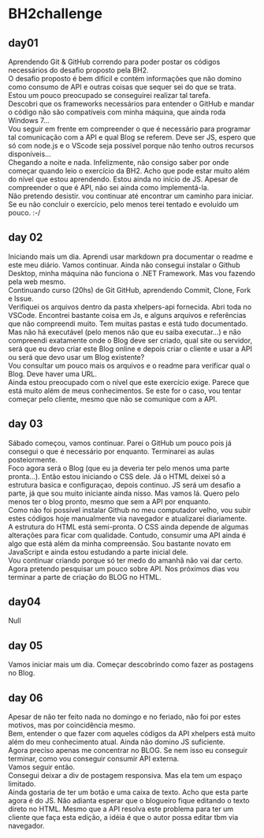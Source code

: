 # BH2challenge
## day01
    
Aprendendo Git & GitHub correndo para poder postar os códigos necessários do desafio proposto pela BH2.  
O desafio proposto é bem difícil e contém informações que não domino como consumo de API e outras coisas que sequer sei do que se trata.  
Estou um pouco preocupado se conseguirei realizar tal tarefa.  
Descobri que os frameworks necessários para entender o GitHub e mandar o código não são compatíveis com minha máquina, que ainda roda Windows 7...  
Vou seguir em frente em compreender o que é necessário para programar tal comunicação com a API e qual Blog se referem. Deve ser JS, espero que só com node.js e o VScode seja possível porque não tenho outros recursos disponíveis...  
Chegando a noite e nada. Infelizmente, não consigo saber por onde começar quando leio o exercício da BH2. Acho que pode estar muito além do nível que estou aprendendo. Estou ainda no início de JS. Apesar de compreender o que é API, não sei ainda como implementá-la.  
Não pretendo desistir. vou continuar até encontrar um caminho para iniciar. Se eu não concluir o exercício, pelo menos terei tentado e evoluído um pouco. :-/

## day 02

Iniciando mais um dia. Aprendi usar markdown pra documentar o readme e este meu diário. Vamos continuar. Ainda não consegui instalar o Github Desktop, minha máquina não funciona o .NET Framework. Mas vou fazendo pela web mesmo.  
Continuando curso (20hs) de Git GitHub, aprendendo Commit, Clone, Fork e Issue.  
Verifiquei os arquivos dentro da pasta xhelpers-api fornecida. Abri toda no VSCode. Encontrei bastante coisa em Js, e alguns arquivos e referências que não compreendi muito. Tem muitas pastas e está tudo documentado. Mas não há executável (pelo menos não que eu saiba executar...) e não compreendi exatamente onde o Blog deve ser criado, qual site ou servidor, será que eu devo criar este Blog online e depois criar o cliente e usar a API ou será que devo usar um Blog existente?  
Vou consultar um pouco mais os arquivos e o readme para verificar qual o Blog. Deve haver uma URL.  
Ainda estou preocupado com o nível que este exercício exige. Parece que está muito além de meus conhecimentos. Se este for o caso, vou tentar começar pelo cliente, mesmo que não se comunique com a API.  

## day 03

Sábado começou, vamos continuar. Parei o GitHub um pouco pois já consegui o que é necessário por enquanto. Terminarei as aulas posteiormente.  
Foco agora será o Blog (que eu ja deveria ter pelo menos uma parte pronta...). Então estou iniciando o CSS dele. Já o HTML deixei só a estrutura basica e configuraçao, depois continuo. JS será um desafio a parte, já que sou muito iniciante ainda nisso. Mas vamos lá. Quero pelo menos ter o blog pronto, mesmo que sem a API por enquanto.  
Como não foi possível instalar Github no meu computador velho, vou subir estes códigos hoje manualmente via navegador e atualizarei diariamente.  
A estrutura do HTML está semi-pronta. O CSS ainda depende de algumas alterações para ficar com qualidade. Contudo, consumir uma API ainda é algo que está além da minha compreensão. Sou bastante novato em JavaScript e ainda estou estudando a parte inicial dele.  
Vou continuar criando porque só ter medo do amanhã não vai dar certo.  
Agora pretendo pesquisar um pouco sobre API. Nos próximos dias vou terminar a parte de criação do BLOG no HTML.  

## day04  

Null  

## day 05  

Vamos iniciar mais um dia. Começar descobrindo como fazer as postagens no Blog.  

## day 06  

Apesar de não ter feito nada no domingo e no feriado, não foi por estes motivos, mas por coincidência mesmo.  
Bem, entender o que fazer com aqueles códigos da API xhelpers está muito além do meu conhecimento atual. Ainda não domino  JS suficiente.  
Agora preciso apenas me concentrar no BLOG. Se nem isso eu conseguir terminar, como vou conseguir consumir API externa.  
Vamos seguir então.  
Consegui deixar a div de postagem responsiva. Mas ela tem um espaço limitado.  
Ainda gostaria de ter um botão e uma caixa de texto. Acho que esta parte agora é do JS. Não adianta esperar que o blogueiro fique editando o texto direto no HTML. Mesmo que a API resolva este problema para ter um cliente que faça esta edição, a idéia é que o autor possa editar tbm via navegador.  

